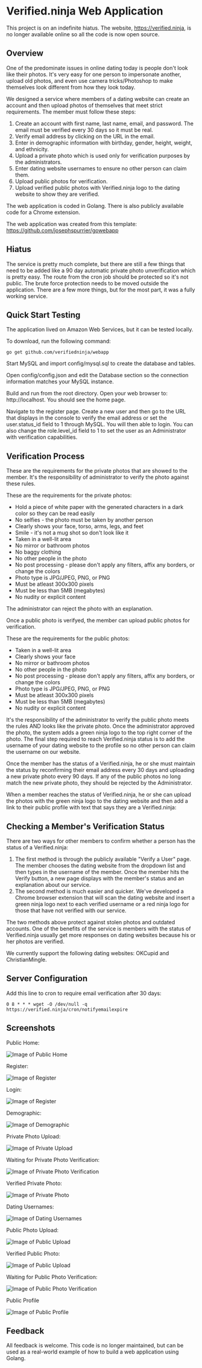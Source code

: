 # Verified.ninja Web Application

This project is on an indefinite hiatus. The website, https://verified.ninja, is no longer available online
so all the code is now open source.

## Overview

One of the predominate issues in online dating today is people don't look like their photos.
It's very easy for one person to impersonate another, upload old photos, and even use camera tricks/Photoshop
to make themselves look different from how they look today.

We designed a service where members of a dating website can create an account and then upload photos of themselves
that meet strict requirements. The member must follow these steps:

1. Create an account with first name, last name, email, and password. The email must be verified every 30 days so it
must be real.
2. Verify email address by clicking on the URL in the email.
3. Enter in demographic information with birthday, gender, height, weight, and ethnicity.
4. Upload a private photo which is used only for verification purposes by the administrators.
5. Enter dating website usernames to ensure no other person can claim them.
6. Upload public photos for verification.
7. Upload verified public photos with Verified.ninja logo to the dating website to show they are verified.

The web application is coded in Golang. There is also publicly available code for a Chrome extension.

The web application was created from this template: https://github.com/josephspurrier/gowebapp

## Hiatus

The service is pretty much complete, but there are still a few things that need 
to be added like a 90 day automatic private photo unverification which is pretty
easy. The route from the cron job should be protected so it's not public. The
brute force protection needs to be moved outside the application. There are a few
more things, but for the most part, it was a fully working service.

## Quick Start Testing

The application lived on Amazon Web Services, but it can be tested locally.

To download, run the following command:

~~~
go get github.com/verifiedninja/webapp
~~~

Start MySQL and import config/mysql.sql to create the database and tables.

Open config/config.json and edit the Database section so the connection information matches your MySQL instance.

Build and run from the root directory. Open your web browser to: http://localhost. You should see the home page.

Navigate to the register page. Create a new user and 
then go to the URL that displays in the console to verify the email address or 
set the user.status_id field to 1 through MySQL. You will then able to login.
You can also change the role.level_id field to 1 to set the user as an Administrator 
with verification capabilities.

## Verification Process

These are the requirements for the private photos that are showed to the member. 
It's the responsibility of administrator to verify the photo against these rules.

These are the requirements for the private photos:
* Hold a piece of white paper with the generated characters in a dark color so they can be read easily
* No selfies - the photo must be taken by another person
* Clearly shows your face, torso, arms, legs, and feet
* Smile - it's not a mug shot so don't look like it
* Taken in a well-lit area
* No mirror or bathroom photos
* No baggy clothing
* No other people in the photo
* No post processing - please don't apply any filters, affix any borders, or change the colors
* Photo type is JPG/JPEG, PNG, or PNG
* Must be atleast 300x300 pixels
* Must be less than 5MB (megabytes)
* No nudity or explicit content

The administrator can reject the photo with an explanation.

Once a public photo is verifyed, the member can upload public photos for verification.

These are the requirements for the public photos:
* Taken in a well-lit area
* Clearly shows your face
* No mirror or bathroom photos
* No other people in the photo
* No post processing - please don't apply any filters, affix any borders, or change the colors
* Photo type is JPG/JPEG, PNG, or PNG
* Must be atleast 300x300 pixels
* Must be less than 5MB (megabytes)
* No nudity or explicit content

It's the responsibility of the administrator to verify the public photo meets the rules
AND looks like the private photo. Once the administrator approved the photo, the system 
adds a green ninja logo to the top right corner of the photo. The final step required 
to reach Verified.ninja status is to add the username of your dating website to 
the profile so no other person can claim the username on our website.

Once the member has the status of a Verified.ninja, he or she must maintain the 
status by reconfirming their email address every 30 days and uploading a new 
private photo every 90 days. If any of the public photos no long match the new 
private photo, they should be rejected by the Administrator.

When a member reaches the status of Verified.ninja, he or she can upload the 
photos with the green ninja logo to the dating website and then add a link to 
their public profile with text that says they are a Verified.ninja:

## Checking a Member's Verification Status

There are two ways for other members to confirm whether a person has the status 
of a Verified.ninja:

1. The first method is through the publicly available "Verify a User" page. 
The member chooses the dating website from the dropdown list and then types in the 
username of the member. Once the member hits the Verify button, a new page displays 
with the member's status and an explanation about our service.
2. The second method is much easier and quicker. We've developed a Chrome browser 
extension that will scan the dating website and insert a green ninja logo next to 
each verified username or a red ninja logo for those that have not verified with 
our service.

The two methods above protect against stolen photos and outdated accounts. One 
of the benefits of the service is members with the status of Verified.ninja usually 
get more responses on dating websites because his or her photos are verified.

We currently support the following dating websites: OKCupid and ChristianMingle.

## Server Configuration

Add this line to cron to require email verification after 30 days:

~~~
0 8 * * * wget -O /dev/null -q https://verified.ninja/cron/notifyemailexpire
~~~

## Screenshots

Public Home:

![Image of Public Home](https://raw.githubusercontent.com/verifiedninja/webapp/master/github_screenshots/home.PNG)

Register:

![Image of Register](https://raw.githubusercontent.com/verifiedninja/webapp/master/github_screenshots/register.PNG)

Login:

![Image of Register](https://raw.githubusercontent.com/verifiedninja/webapp/master/github_screenshots/login.PNG)

Demographic:

![Image of Demographic](https://raw.githubusercontent.com/verifiedninja/webapp/master/github_screenshots/demographic.PNG)

Private Photo Upload:

![Image of Private Upload](https://raw.githubusercontent.com/verifiedninja/webapp/master/github_screenshots/private.PNG)

Waiting for Private Photo Verification:

![Image of Private Photo Verification](https://raw.githubusercontent.com/verifiedninja/webapp/master/github_screenshots/waiting.PNG)

Verified Private Photo:

![Image of Private Photo](https://raw.githubusercontent.com/verifiedninja/webapp/master/github_screenshots/verifiedprivate.PNG)

Dating Usernames:

![Image of Dating Usernames](https://raw.githubusercontent.com/verifiedninja/webapp/master/github_screenshots/usernames.PNG)

Public Photo Upload:

![Image of Public Upload](https://raw.githubusercontent.com/verifiedninja/webapp/master/github_screenshots/public.PNG)

Verified Public Photo:

![Image of Public Upload](https://raw.githubusercontent.com/verifiedninja/webapp/master/github_screenshots/privateprofile.PNG)

Waiting for Public Photo Verification:

![Image of Public Photo Verification](https://raw.githubusercontent.com/verifiedninja/webapp/master/github_screenshots/privateprofile.PNG)

Public Profile

![Image of Public Profile](https://raw.githubusercontent.com/verifiedninja/webapp/master/github_screenshots/verifiedpublic.PNG)

## Feedback

All feedback is welcome. This code is no longer maintained, but can be used as a real-world example of how to build a web application
using Golang.